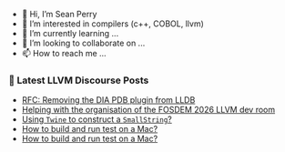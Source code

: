 - 👋 Hi, I’m Sean Perry
- 👀 I’m interested in compilers (c++, COBOL, llvm)
- 🌱 I’m currently learning ...
- 💞️ I’m looking to collaborate on ...
- 📫 How to reach me ...

<!---
s66perry/s66perry is a ✨ special ✨ repository because its `README.md` (this file) appears on your GitHub profile.
You can click the Preview link to take a look at your changes.
--->
### 📕 Latest LLVM Discourse Posts

<!-- DISCOURSE-LLVM:START -->
- [RFC: Removing the DIA PDB plugin from LLDB](https://discourse.llvm.org/t/rfc-removing-the-dia-pdb-plugin-from-lldb/87827?page=2#post_26)
- [Helping with the organisation of the FOSDEM 2026 LLVM dev room](https://discourse.llvm.org/t/helping-with-the-organisation-of-the-fosdem-2026-llvm-dev-room/88448#post_2)
- [Using `Twine` to construct a `SmallString`?](https://discourse.llvm.org/t/using-twine-to-construct-a-smallstring/88719#post_3)
- [How to build and run test on a Mac?](https://discourse.llvm.org/t/how-to-build-and-run-test-on-a-mac/88727#post_12)
- [How to build and run test on a Mac?](https://discourse.llvm.org/t/how-to-build-and-run-test-on-a-mac/88727#post_11)
<!-- DISCOURSE-LLVM:END -->
